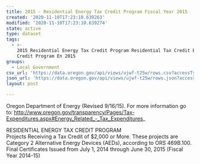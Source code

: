 ```yaml
---
title: 2015 - Residential Energy Tax Credit Program Fiscal Year 2015
created: '2020-11-10T17:23:10.639263'
modified: '2020-11-10T17:23:10.639274'
state: active
type: dataset
tags:
  - >-
    2015 Residential Energy Tax Credit Program Residential Tax Credit Energy
    Credit Program En 2015
groups:
  - Local Government
csv_url: 'https://data.oregon.gov/api/views/ujwf-t25w/rows.csv?accessType=DOWNLOAD'
json_url: 'https://data.oregon.gov/api/views/ujwf-t25w/rows.json?accessType=DOWNLOAD'
layout: post

---
```

Oregon Department of Energy (Revised 9/16/15). For more information go to: http://www.oregon.gov/transparency/Pages/Tax-Expenditures.aspx#Energy_Related_-_Tax_Expenditures_
		
RESIDENTIAL ENERGY TAX CREDIT PROGRAM							
Projects Receiving a Tax Credit of $2,000 or More.  These projects are Category 2 Alternative Energy Devices (AEDs), according to ORS 469B.100.							
Final Certificates Issued from July 1, 2014 through June 30, 2015 (Fiscal Year 2014-15)

